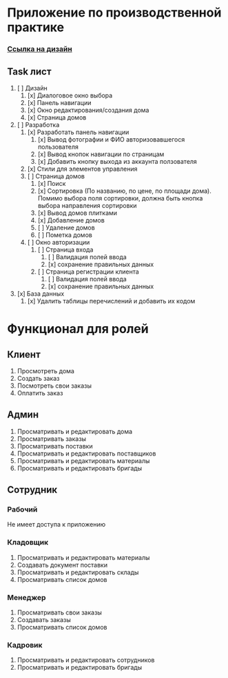 Приложение по производственной практике
=====================
### [Ссылка на дизайн](https://www.figma.com/file/PyTJx6TueDF8T5ys2i3Gsu/Строительная-компания?node-id=0%3A1&t=NQNMBSHlppQanr13-0)
Task лист
------------------
1. [ ] Дизайн
   1. [x] Диалоговое окно выбора
   2. [x] Панель навигации
   3. [x] Окно редактирования/создания дома
   4. [x] Страница домов
2. [ ] Разработка
   1. [x] Разработать панель навигации
      1. [x] Вывод фотографии и ФИО авторизовавшегося пользователя
      2. [x] Вывод кнопок навигации по страницам
      3. [x] Добавить кнопку выхода из аккаунта ползователя
   2. [x] Стили для элементов управления
   3. [ ] Страница домов
      1. [x] Поиск
      2. [x] Сортировка (По названию, по цене, по площади дома). Помимо выбора поля сортировки, должна быть кнопка выбора направления сортировки
      3. [x] Вывод домов плитками
      4. [x] Добавление домов
      5. [ ] Удаление домов
      6. [ ] Пометка домов
   4. [ ] Окно авторизации
      1. [ ] Страница входа
         1. [ ] Валидация полей ввода
         2. [x] сохранение правильных данных
      3. [ ] Страница регистрации клиента
         1. [ ] Валидация полей ввода
         2. [x] сохранение правильных данных
3. [x] База данных
   1. [x] Удалить таблицы перечислений и добавить их кодом

Функционал для ролей
=================================
Клиент
--------------------------
1. Просмотреть дома
2. Создать заказ
3. Посмотреть свои заказы
4. Оплатить заказ

Админ
-----------------
1. Просматривать и редактировать дома
2. Просматривать заказы
3. Просматривать поставки
4. Просматривать и редактировать поставщиков
5. Просматривать и редактировать материалы
6. Просматривать и редактировать бригады

Сотрудник
-------------------
### Рабочий
Не имеет доступа к приложению
### Кладовщик
1. Просматривать и редактировать материалы
2. Создавать документ поставки
3. Просматривать и редактировать склады
4. Просматривать список домов
### Менеджер
1. Просматривать свои заказы
2. Создавать заказы
3. Просматривать список домов
### Кадровик
1. Просматривать и редактировать сотрудников
2. Просматривать и редактировать бригады
